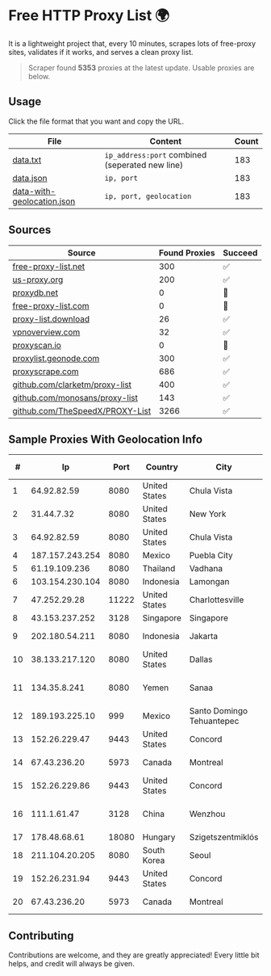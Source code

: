 
# Free HTTP Proxy List 🌍

It is a lightweight project that, every 10 minutes, scrapes lots of free-proxy sites, validates if it works, and serves a clean proxy list.


> Scraper found **5353** proxies at the latest update. Usable proxies are below.

## Usage

Click the file format that you want and copy the URL.


|File|Content|Count|
|----|-------|-----|
|[data.txt](https://raw.githubusercontent.com/themiralay/Proxy-List-World/master/data.txt)|`ip_address:port` combined (seperated new line)|183|
|[data.json](https://raw.githubusercontent.com/themiralay/Proxy-List-World/master/data.json)|`ip, port`|183|
|[data-with-geolocation.json](https://raw.githubusercontent.com/themiralay/Proxy-List-World/master/data-with-geolocation.json)|`ip, port, geolocation`|183|

## Sources

|Source|Found Proxies|Succeed|
|------|-------------|-------|
|[free-proxy-list.net](https://free-proxy-list.net)|300|✅|
|[us-proxy.org](https://www.us-proxy.org)|200|✅|
|[proxydb.net](http://proxydb.net)|0|🚫|
|[free-proxy-list.com](https://free-proxy-list.com/?page=&port=&type%5B%5D=http&type%5B%5D=https&up_time=0&search=Search)|0|🚫|
|[proxy-list.download](https://www.proxy-list.download/HTTP)|26|✅|
|[vpnoverview.com](https://vpnoverview.com/privacy/anonymous-browsing/free-proxy-servers)|32|✅|
|[proxyscan.io](https://www.proxyscan.io)|0|🚫|
|[proxylist.geonode.com](https://proxylist.geonode.com/api/proxy-list?limit=300&page=1&sort_by=lastChecked&sort_type=desc&protocols=http,https)|300|✅|
|[proxyscrape.com](https://api.proxyscrape.com/v2/?request=displayproxies&protocol=http&timeout=10000&country=all&ssl=all&anonymity=all)|686|✅|
|[github.com/clarketm/proxy-list](https://raw.githubusercontent.com/clarketm/proxy-list/master/proxy-list-raw.txt)|400|✅|
|[github.com/monosans/proxy-list](https://raw.githubusercontent.com/monosans/proxy-list/main/proxies/http.txt)|143|✅|
|[github.com/TheSpeedX/PROXY-List](https://raw.githubusercontent.com/TheSpeedX/PROXY-List/master/http.txt)|3266|✅|


## Sample Proxies With Geolocation Info

|#|Ip|Port|Country|City|Internet Service Provider|
|-|--|----|-------|----|-------------------------|
|1|64.92.82.59|8080|United States|Chula Vista|Momentum Telecom, Inc.|
|2|31.44.7.32|8080|United States|New York|ITGLOBAL.COM NL B.V.|
|3|64.92.82.59|8080|United States|Chula Vista|Momentum Telecom, Inc.|
|4|187.157.243.254|8080|Mexico|Puebla City|Uninet S.A. de C.V.|
|5|61.19.109.236|8080|Thailand|Vadhana|CAT-ISP|
|6|103.154.230.104|8080|Indonesia|Lamongan|DIGITNET|
|7|47.252.29.28|11222|United States|Charlottesville|Alibaba.com LLC|
|8|43.153.237.252|3128|Singapore|Singapore|Aceville Pte.ltd|
|9|202.180.54.211|8080|Indonesia|Jakarta|PT. Panca Dewata Utama|
|10|38.133.217.120|8080|United States|Dallas|ContentKeeper Technologies|
|11|134.35.8.241|8080|Yemen|Sanaa|Public Telecommunication Corporation|
|12|189.193.225.10|999|Mexico|Santo Domingo Tehuantepec|Mega Cable, S.A. de C.V.|
|13|152.26.229.47|9443|United States|Concord|MCNC|
|14|67.43.236.20|5973|Canada|Montreal|GloboTech Communications|
|15|152.26.229.86|9443|United States|Concord|MCNC|
|16|111.1.61.47|3128|China|Wenzhou|China Mobile communications corporation|
|17|178.48.68.61|18080|Hungary|Szigetszentmiklós|UPC|
|18|211.104.20.205|8080|South Korea|Seoul|Korea Telecom|
|19|152.26.231.94|9443|United States|Concord|MCNC|
|20|67.43.236.20|5973|Canada|Montreal|GloboTech Communications|



## Contributing

Contributions are welcome, and they are greatly appreciated! Every
little bit helps, and credit will always be given.

